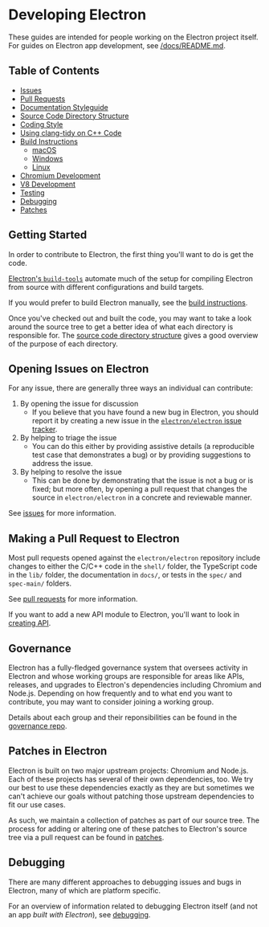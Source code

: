 # Developing Electron

These guides are intended for people working on the Electron project itself.
For guides on Electron app development, see
[/docs/README.md](latest/development/README.md#guides-and-tutorials).

## Table of Contents

* [Issues](latest/development/issues.md)
* [Pull Requests](latest/development/pull-requests.md)
* [Documentation Styleguide](latest/development/coding-style.md#documentation)
* [Source Code Directory Structure](latest/development/source-code-directory-structure.md)
* [Coding Style](latest/development/coding-style.md)
* [Using clang-tidy on C++ Code](latest/development/clang-tidy.md)
* [Build Instructions](latest/development/build-instructions-gn.md)
  * [macOS](latest/development/build-instructions-macos.md)
  * [Windows](latest/development/build-instructions-windows.md)
  * [Linux](latest/development/build-instructions-linux.md)
* [Chromium Development](latest/development/chromium-development.md)
* [V8 Development](latest/development/v8-development.md)
* [Testing](latest/development/testing.md)
* [Debugging](latest/development/debugging.md)
* [Patches](latest/development/patches.md)

## Getting Started

In order to contribute to Electron, the first thing you'll want to do is get the code.

[Electron's `build-tools`](https://github.com/electron/build-tools) automate much of the setup for compiling Electron from source with different configurations and build targets.

If you would prefer to build Electron manually, see the [build instructions](latest/development/build-instructions-gn.md).

Once you've checked out and built the code, you may want to take a look around the source tree to get a better idea
of what each directory is responsible for. The [source code directory structure](latest/development/source-code-directory-structure.md) gives a good overview of the purpose of each directory.

## Opening Issues on Electron

For any issue, there are generally three ways an individual can contribute:

1. By opening the issue for discussion
    * If you believe that you have found a new bug in Electron, you should report it by creating a new issue in
    the [`electron/electron` issue tracker](https://github.com/electron/electron/issues).
2. By helping to triage the issue
    * You can do this either by providing assistive details (a reproducible test case that demonstrates a bug) or by providing suggestions to address the issue.
3. By helping to resolve the issue
    * This can be done by demonstrating that the issue is not a bug or is fixed;
      but more often, by opening a pull request that changes the source in `electron/electron`
      in a concrete and reviewable manner.

See [issues](latest/development/issues.md) for more information.

## Making a Pull Request to Electron

Most pull requests opened against the `electron/electron` repository include
changes to either the C/C++ code in the `shell/` folder,
the TypeScript code in the `lib/` folder, the documentation in `docs/`,
or tests in the `spec/` and `spec-main/` folders.

See [pull requests](latest/development/pull-requests.md) for more information.

If you want to add a new API module to Electron, you'll want to look in [creating API](latest/development/creating-api.md).

## Governance

Electron has a fully-fledged governance system that oversees activity in Electron and whose working groups are responsible for areas like APIs, releases, and upgrades to Electron's dependencies including Chromium and Node.js. Depending on how frequently and to what end you want to contribute, you may want to consider joining a working group.

Details about each group and their reponsibilities can be found in the [governance repo](https://github.com/electron/governance).

## Patches in Electron

Electron is built on two major upstream projects: Chromium and Node.js. Each of these projects has several of their own dependencies, too. We try our best to use these dependencies exactly as they are but sometimes we can't achieve our goals without patching those upstream dependencies to fit our use cases.

As such, we maintain a collection of patches as part of our source tree. The process for adding or altering one of these patches to Electron's source tree via a pull request can be found in [patches](latest/development/patches.md).

## Debugging

There are many different approaches to debugging issues and bugs in Electron, many of which
are platform specific.

For an overview of information related to debugging Electron itself (and not an app _built with Electron_), see [debugging](latest/development/debugging.md).
